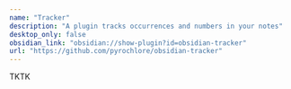 ```yaml
---
name: "Tracker"
description: "A plugin tracks occurrences and numbers in your notes"
desktop_only: false
obsidian_link: "obsidian://show-plugin?id=obsidian-tracker"
url: "https://github.com/pyrochlore/obsidian-tracker"
---
```


TKTK
